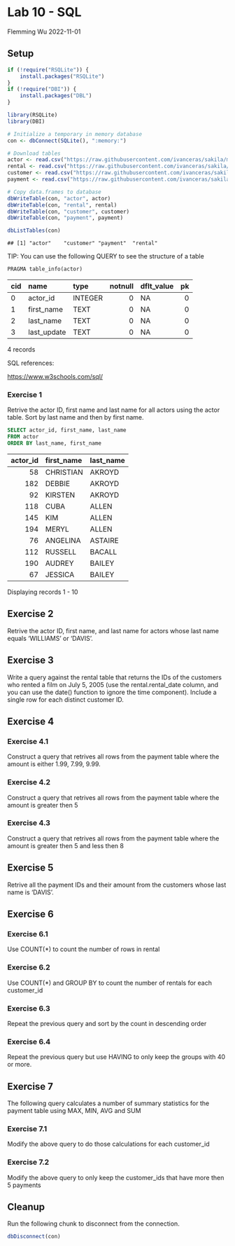 Lab 10 - SQL
================
Flemming Wu
2022-11-01

## Setup

``` r
if (!require("RSQLite")) {
    install.packages("RSQLite")
}
if (!require("DBI")) {
    install.packages("DBL")
}

library(RSQLite)
library(DBI)
```

``` r
# Initialize a temporary in memory database
con <- dbConnect(SQLite(), ":memory:")

# Download tables
actor <- read.csv("https://raw.githubusercontent.com/ivanceras/sakila/master/csv-sakila-db/actor.csv")
rental <- read.csv("https://raw.githubusercontent.com/ivanceras/sakila/master/csv-sakila-db/rental.csv")
customer <- read.csv("https://raw.githubusercontent.com/ivanceras/sakila/master/csv-sakila-db/customer.csv")
payment <- read.csv("https://raw.githubusercontent.com/ivanceras/sakila/master/csv-sakila-db/payment_p2007_01.csv")

# Copy data.frames to database
dbWriteTable(con, "actor", actor)
dbWriteTable(con, "rental", rental)
dbWriteTable(con, "customer", customer)
dbWriteTable(con, "payment", payment)
```

``` r
dbListTables(con)
```

    ## [1] "actor"    "customer" "payment"  "rental"

TIP: You can use the following QUERY to see the structure of a table

``` sql
PRAGMA table_info(actor)
```

| cid | name        | type    | notnull | dflt_value |  pk |
|:----|:------------|:--------|--------:|:-----------|----:|
| 0   | actor_id    | INTEGER |       0 | NA         |   0 |
| 1   | first_name  | TEXT    |       0 | NA         |   0 |
| 2   | last_name   | TEXT    |       0 | NA         |   0 |
| 3   | last_update | TEXT    |       0 | NA         |   0 |

4 records

SQL references:

<https://www.w3schools.com/sql/>

### Exercise 1

Retrive the actor ID, first name and last name for all actors using the
actor table. Sort by last name and then by first name.

``` sql
SELECT actor_id, first_name, last_name
FROM actor
ORDER BY last_name, first_name
```

| actor_id | first_name | last_name |
|---------:|:-----------|:----------|
|       58 | CHRISTIAN  | AKROYD    |
|      182 | DEBBIE     | AKROYD    |
|       92 | KIRSTEN    | AKROYD    |
|      118 | CUBA       | ALLEN     |
|      145 | KIM        | ALLEN     |
|      194 | MERYL      | ALLEN     |
|       76 | ANGELINA   | ASTAIRE   |
|      112 | RUSSELL    | BACALL    |
|      190 | AUDREY     | BAILEY    |
|       67 | JESSICA    | BAILEY    |

Displaying records 1 - 10

## Exercise 2

Retrive the actor ID, first name, and last name for actors whose last
name equals ‘WILLIAMS’ or ‘DAVIS’.

## Exercise 3

Write a query against the rental table that returns the IDs of the
customers who rented a film on July 5, 2005 (use the rental.rental_date
column, and you can use the date() function to ignore the time
component). Include a single row for each distinct customer ID.

## Exercise 4

### Exercise 4.1

Construct a query that retrives all rows from the payment table where
the amount is either 1.99, 7.99, 9.99.

### Exercise 4.2

Construct a query that retrives all rows from the payment table where
the amount is greater then 5

### Exercise 4.3

Construct a query that retrives all rows from the payment table where
the amount is greater then 5 and less then 8

## Exercise 5

Retrive all the payment IDs and their amount from the customers whose
last name is ‘DAVIS’.

## Exercise 6

### Exercise 6.1

Use COUNT(\*) to count the number of rows in rental

### Exercise 6.2

Use COUNT(\*) and GROUP BY to count the number of rentals for each
customer_id

### Exercise 6.3

Repeat the previous query and sort by the count in descending order

### Exercise 6.4

Repeat the previous query but use HAVING to only keep the groups with 40
or more.

## Exercise 7

The following query calculates a number of summary statistics for the
payment table using MAX, MIN, AVG and SUM

### Exercise 7.1

Modify the above query to do those calculations for each customer_id

### Exercise 7.2

Modify the above query to only keep the customer_ids that have more then
5 payments

## Cleanup

Run the following chunk to disconnect from the connection.

``` r
dbDisconnect(con)
```
